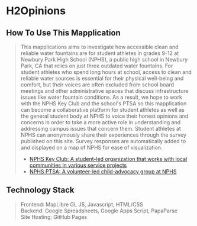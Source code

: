 # H2Opinions 

## How To Use This Mapplication
> This mapplications aims to investigate how accessible clean and reliable water fountains are for student athletes in grades 9-12 at Newbury Park High School (NPHS), a public high school in Newbury Park, CA that relies on just three outdated water fountains. For student athletes who spend long hours at school, access to clean and reliable water sources is essential for their physical well-being and comfort, but their voices are often excluded from school board meetings and other administrative spaces that discuss infrastructure issues like water fountain conditions. As a result, we hope to work with the NPHS Key Club and the school's PTSA so this mapplication can become a collaborative platform for student athletes as well as the general student body at NPHS to voice their honest opinions and concerns in order to take a more active role in understanding and addressing campus issues that concern them. Student athletes at NPHS can anonymously share their experiences through the survey published on this site. Survey responses are automatically added to and displayed on a map of NPHS for ease of visualization.
>
> - [NPHS Key Club: A student-led organization that works with local communities in various service projects](https://sites.google.com/view/nphskeyclub/club)
> - [NPHS PTSA: A volunteer-led child-advocacy group at NPHS](https://www.newburyparkhsptsa.org/) 

## Technology Stack
> Frontend: MapLibre GL JS, Javascript, HTML/CSS<br>
Backend: Google Spreadsheets, Google Apps Script, PapaParse<br>
Site Hosting: GitHub Pages<br>
